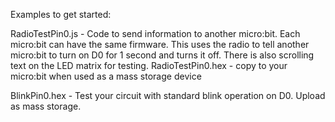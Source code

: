 Examples to get started:

RadioTestPin0.js - Code to send information to another micro:bit. Each micro:bit can have the same firmware. This uses the radio to tell another micro:bit to turn on D0 for 1 second and turns it off. There is also scrolling text on the LED matrix for testing.
RadioTestPin0.hex - copy to your micro:bit when used as a mass storage device

BlinkPin0.hex - Test your circuit with standard blink operation on D0. Upload as mass storage.
